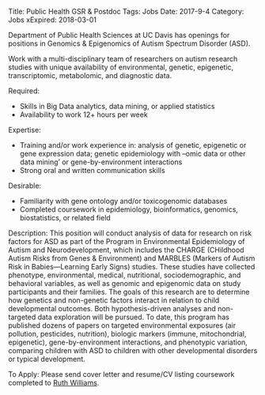 Title: Public Health GSR & Postdoc
Tags: Jobs
Date: 2017-9-4
Category: Jobs
xExpired: 2018-03-01

Department of Public Health Sciences at UC Davis has openings for positions in Genomics & Epigenomics of Autism Spectrum Disorder (ASD).

Work with a multi-disciplinary team of researchers on autism research studies with unique availability of environmental, genetic, epigenetic, transcriptomic, metabolomic, and diagnostic data. 

Required:
*	Skills in Big Data analytics, data mining, or applied statistics
*	Availability to work 12+ hours per week   

Expertise:
*	Training and/or work experience in: analysis of genetic, epigenetic or gene expression data; genetic epidemiology with –omic data or other data mining’ or gene-by-environment interactions
*	Strong oral and written communication skills

Desirable:
*	Familiarity with gene ontology and/or toxicogenomic databases
*	Completed coursework in epidemiology, bioinformatics, genomics, biostatistics, or related field

Description:
This position will conduct analysis of data for research on risk factors for ASD as part of the Program in Environmental Epidemiology of Autism and Neurodevelopment, which includes the CHARGE (CHildhood Autism Risks from Genes & Environment) and MARBLES (Markers of Autism Risk in Babies—Learning Early Signs) studies. These studies have collected phenotype, environmental, medical, nutritional, sociodemographic, and behavioral variables, as well as genomic and epigenomic data on study participants and their families. The goals of this research are to determine how genetics and non-genetic factors interact in relation to child developmental outcomes. Both hypothesis-driven analyses and non-targeted data exploration will be pursued. To date, this program has published dozens of papers on targeted environmental exposures (air pollution, pesticides, nutrition), biologic markers (immune, mitochondrial, epigenetic), gene-by-environment interactions, and phenotypic variation, comparing children with ASD to children with other developmental disorders or typical development. 

To Apply:
Please send cover letter and resume/CV listing coursework completed to [Ruth Williams](mailto:ruwilliams@ucdavis.edu).
